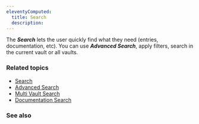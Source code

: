 ```yaml
---
eleventyComputed:
  title: Search
  description: 
---
```

The ***Search*** lets the user quickly find what they need (entries, documentation, etc). You can use ***Advanced Search***, apply filters, search in the current vault or all vaults.

### Related topics
* [Search](/rdm/windows/commands/view/panels/search/)
* [Advanced Search](/rdm/windows/commands/view/panels/search/advanced/)
* [Multi Vault Search](/rdm/windows/commands/view/panels/search/multi-vault/)
* [Documentation Search](/rdm/windows/commands/view/panels/search/documentation/)

### See also
